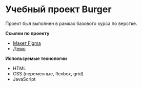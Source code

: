 # Учебный проект Burger
Проект был выполнен в рамках базового курса по верстке.

**Ссылки по проекту**
- [Макет Figma](https://www.figma.com/design/8muxUNt1PwGH5byQR6LZG8/Burgers-Menu-Responsive?node-id=0-1&t=YauUGK92jxSIwaPl-1)
- [Демо](https://xgorrokx.github.io/burger/)

**Используемые технологии**
- HTML
- CSS (переменные, flexbox, grid)
- JavaScript